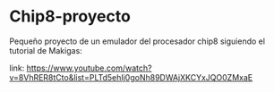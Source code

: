 # Chip8-proyecto

Pequeño proyecto de un emulador del procesador chip8 siguiendo el tutorial de Makigas:

link: https://www.youtube.com/watch?v=8VhRER8tCto&list=PLTd5ehIj0goNh89DWAjXKCYxJQO0ZMxaE
